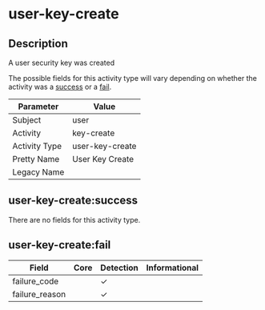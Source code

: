 user-key-create
===============

Description
-----------
A user security key was created

The possible fields for this activity type will vary depending on whether the activity was a [success](#user-key-createsuccess) or a [fail](#user-key-createfail).

| Parameter     | Value           |
| ------------- | --------------- |
| Subject       | user            |
| Activity      | key-create      |
| Activity Type | user-key-create |
| Pretty Name   | User Key Create |
| Legacy Name   |                 |

user-key-create:success
-----------------------

There are no fields for this activity type.


user-key-create:fail
--------------------

| Field          | Core | Detection | Informational |
| -------------- | ---- | --------- | ------------- |
| failure_code   |      | &#10003;  |               |
| failure_reason |      | &#10003;  |               |